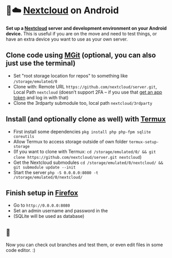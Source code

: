 # 🤖☁️ [Nextcloud](https://nextcloud.com) on Android

**Set up a [Nextcloud](https://nextcloud.com) server and development environment on your Android device.** This is useful if you are on the move and need to test things, or have an extra device you want to use as your own server.

## Clone code using [MGit](https://f-droid.org/packages/com.manichord.mgit/) (optional, you can also just use the terminal)
- Set "root storage location for repos" to something like `/storage/emulated/0`
- Clone with: Remote URL `https://github.com/nextcloud/server.git`, Local Path `nextcloud` (doesn’t support 2FA – if you use that [get an app token](https://help.github.com/articles/creating-a-personal-access-token-for-the-command-line/) and log in with that)
- Clone the 3rdparty submodule too, local path `nextcloud/3rdparty`

## Install (and optionally clone as well) with [Termux](https://termux.com/)
- First install some dependencies `pkg install php php-fpm sqlite coreutils`
- Allow Termux to access storage outside of own folder `termux-setup-storage`
- (If you want to clone with Termux: `cd /storage/emulated/0/ && git clone https://github.com/nextcloud/server.git nextcloud`)
- Get the Nextcloud submodules `cd /storage/emulated/0/nextcloud/ && git submodule update --init`
- Start the server `php -S 0.0.0.0:8080 -t /storage/emulated/0/nextcloud/`

## Finish setup in [Firefox](https://www.mozilla.org/firefox/android/)
- Go to `http://0.0.0.0:8080`
- Set an admin username and password in the
- (SQLite will be used as database)

## 🎉
Now you can check out branches and test them, or even edit files in some code editor. :)
